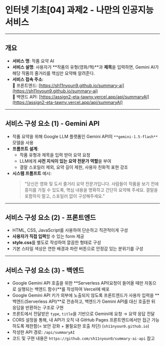 # 인터넷 기초[04] 과제2 - 나만의 인공지능 서비스

---

## 개요

- **서비스 명**: 작품 요약 AI
- **서비스 설명**: 사용자가 **작품의 유형(영화/책)**과 **제목**을 입력하면, Gemini AI가 해당 작품의 줄거리를 핵심만 요약해 알려준다.
- **서비스 접속 주소**:  
  🔗 프론트엔드: [https://sh11nyoun9.github.io/summary-ai](https://sh11nyoun9.github.io/summary-ai)  
  🔗 백엔드 API: [https://assign2-eta-tawny.vercel.app/api/summaryAI](https://assign2-eta-tawny.vercel.app/api/summaryAI)

---

## 서비스 구성 요소 (1) - Gemini API

- 작품 요약을 위해 Google LLM 플랫폼인 Gemini API의 `**gemini-1.5-flash**` 모델을 사용
- **프롬프트 설계**:
  - 작품 유형과 제목을 입력 받아 요약 요청
  - LLM에게 **사전 지식이 있는 요약 전문가 역할**을 부여
  - 결말 스포일러 제외, 요약 길이 제한, 사용자 친화적 표현 강조
- **시스템 프롬프트** 예시:
  > "당신은 영화 및 도서 줄거리 요약 전문가입니다. 사람들이 작품을 보기 전에 흥미를 가질 수 있도록, 핵심 내용을 명확하고 간단히 요약해 주세요. 결말을 포함하지 말고, 스포일러 없이 구성해주세요."

---

## 서비스 구성 요소 (2) - 프론트엔드

- HTML, CSS, JavaScript를 사용하여 단순하고 직관적이게 구성
- **사용자가 직접 입력**할 수 있는 form 제공
- **style.css**를 별도로 작성하여 깔끔한 형태로 구성
- 기본 스타일 색상은 연한 배경과 파란 버튼으로 안정감 있는 분위기를 구성

---

## 서비스 구성 요소 (3) - 백엔드

- Google Gemini API 호출을 위한 **Serverless API(요청이 들어올 때만 자동으로 실행되는 백엔드 함수)**를 작성하여 Vercel에 배포
- Google Gemini API 키가 외부에 노출되지 않도록 프론트엔드가 사용자 입력을 **백엔드(Serverless API)**로 전송하고, 백엔드가 Gemini API를 대신 호출한 뒤 응답을 반환하는 구조로 구현
- 프론트에서 전달받은 `type`, `title`을 기반으로 Gemini에 요청 → 요약 응답 전달
- CORS 설정을 통해, 내 API가 오직 내 GitHub Pages 프론트엔드에서만 접근 가능하도록 제한함(= 보안 강화 + 불필요한 호출 차단) (`sh11nyoun9.github.io`)
- 작성한 API 경로: `/api/summaryAI`
- 코드 및 구현 내용은 `https://github.com/sh11nyoun9/summary-ai-api` 참고

